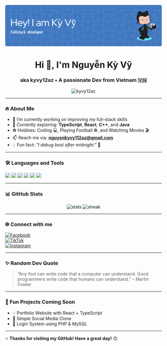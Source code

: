 ![Banner](./assets/images/header-2.png)
<h1 align="center">Hi 👋, I'm Nguyễn Kỳ Vỹ</h1>
<h3 align="center">aka kyvy12az • A passionate Dev from Vietnam 🇻🇳</h3>

<p align="center">
  <img src="https://komarev.com/ghpvc/?username=kyvy12az&label=Profile%20views&color=blue&style=flat-square" alt="kyvy12az" />
</p>


---

### 🔥 About Me

- 🔭 I’m currently working on improving my full-stack skills  
- 🌱 Currently exploring: **TypeScript**, **React**, **C++**, and **Java**  
- ⚽ Hobbies: Coding 💻, Playing Football ⚽, and Watching Movies 🎬  
- 📫 Reach me via: **nguyenkyvy112az@gmail.com**
- 💡 Fun fact: _"I debug best after midnight."_ 🌙

---

### 🛠️ Languages and Tools

<p align="left">
  <img src="https://cdn.jsdelivr.net/gh/devicons/devicon/icons/cplusplus/cplusplus-original.svg" width="40" />
  <img src="https://cdn.jsdelivr.net/gh/devicons/devicon/icons/java/java-original.svg" width="40" />
  <img src="https://cdn.jsdelivr.net/gh/devicons/devicon/icons/react/react-original.svg" width="40" />
  <img src="https://cdn.jsdelivr.net/gh/devicons/devicon/icons/typescript/typescript-original.svg" width="40" />
  <img src="https://cdn.jsdelivr.net/gh/devicons/devicon/icons/javascript/javascript-original.svg" width="40" />
  <img src="https://cdn.jsdelivr.net/gh/devicons/devicon/icons/php/php-original.svg" width="40" />
</p>

---

### 📊 GitHub Stats

<p align="center">
  <img src="https://github-readme-stats.vercel.app/api?username=kyvy12az&show_icons=true&theme=radical" alt="stats" />
  <img src="https://github-readme-streak-stats.herokuapp.com/?user=kyvy12az&theme=radical" alt="streak" />
</p>

---

### 🌐 Connect with me

[![Facebook](https://img.shields.io/badge/Facebook-1877F2?style=for-the-badge&logo=facebook&logoColor=white)](https://www.facebook.com/kyvy.nguyen.2k6)  
[![TikTok](https://img.shields.io/badge/TikTok-black?style=for-the-badge&logo=tiktok&logoColor=white)](https://www.tiktok.com/@valt_1902)  
[![Instagram](https://img.shields.io/badge/Instagram-E4405F?style=for-the-badge&logo=instagram&logoColor=white)](https://www.instagram.com/valt_1902)

---

### ✨ Random Dev Quote

> “Any fool can write code that a computer can understand. Good programmers write code that humans can understand.” – Martin Fowler

---

### 🚀 Fun Projects Coming Soon

- 💡 Portfolio Website with React + TypeScript  
- 📱 Simple Social Media Clone  
- 🔐 Login System using PHP & MySQL  

---

⭐️ **Thanks for visiting my GitHub! Have a great day!** 😊
